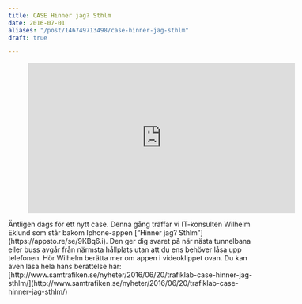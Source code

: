 ```yaml
---
title: CASE Hinner jag? Sthlm
date: 2016-07-01
aliases: "/post/146749713498/case-hinner-jag-sthlm"
draft: true

---
```


 <figure class="tmblr-embed tmblr-full" data-provider="youtube" data-orig-width="540" data-orig-height="304" data-url="https%3A%2F%2Fwww.youtube.com%2Fembed%2F60MDEFezNJE"><iframe width="540" height="304" id="youtube_iframe" src="https://www.youtube.com/embed/60MDEFezNJE?feature=oembed&amp;enablejsapi=1&amp;origin=https://safe.txmblr.com&amp;wmode=opaque" frameborder="0" allowfullscreen=""></iframe></figure>
Äntligen dags för ett nytt case. Denna gång träffar vi IT-konsulten Wilhelm Eklund som står bakom Iphone-appen [“Hinner jag? Sthlm”](https://appsto.re/se/9KBq6.i). Den ger dig svaret på när nästa tunnelbana eller buss avgår från närmsta hållplats utan att du ens behöver låsa upp telefonen.
Hör Wilhelm berätta mer om appen i videoklippet ovan. Du kan även läsa hela hans berättelse här:
[http://www.samtrafiken.se/nyheter/2016/06/20/trafiklab-case-hinner-jag-sthlm/](http://www.samtrafiken.se/nyheter/2016/06/20/trafiklab-case-hinner-jag-sthlm/)
 
